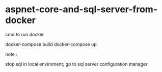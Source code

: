 # aspnet-core-and-sql-server-from-docker

cmd to run docker 

docker-compose build
docker-compose up

note : 

stop sql in local enviroment; 
go to sql server configuration manager 


